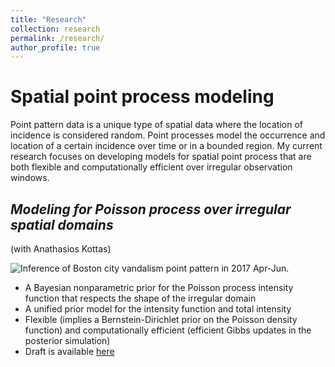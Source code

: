 ```yaml
---
title: "Research"
collection: research
permalink: /research/
author_profile: true
---
```


# Spatial point process modeling

Point pattern data is a unique type of spatial data where the location of incidence is considered random. Point processes model the occurrence and location of a certain incidence over time or in a bounded region. My current research focuses on developing models for spatial point process that are both flexible and computationally efficient over irregular observation windows.  

## _Modeling for Poisson process over irregular spatial domains_  

(with Anathasios Kottas)

![Inference of Boston city vandalism point pattern in 2017 Apr-Jun.](http://jesscyzhao.github.io/images/boston_van_Q2_2017_real_data_no_label-1.png)

- A Bayesian nonparametric prior for the Poisson process intensity function that respects the shape of the irregular domain 
- A unified prior model for the intensity function and total intensity  
- Flexible (implies a Bernstein-Dirichlet prior on the Poisson density function) and computationally efficient (efficient Gibbs updates in the posterior simulation) 
- Draft is available [here](https://www.soe.ucsc.edu/research/technical-reports/UCSC-SOE-19-10) 